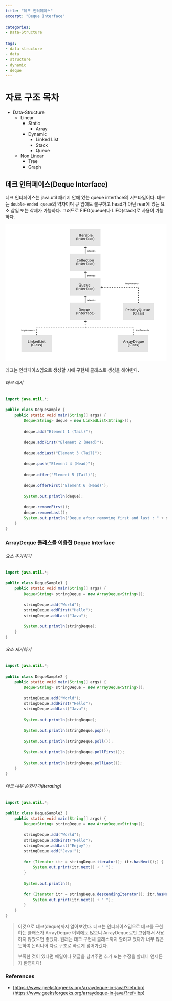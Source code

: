 ```yaml
---
title: "데크 인터페이스"
excerpt: "Deque Interface"

categories:
- Data-Structure

tags:
- data structure
- data
- structure
- dynamic
- deque
---
```


# 자료 구조 목차

- Data-Structure
  - Linear
    - Static
      - Array
    - Dynamic
      - Linked List
      - Stack
      - Queue
  - Non Linear
    - Tree
    - Graph


## 데크 인터페이스(Deque Interface)

데크 인터페이스는 java.util 패키지 안에 있는 queue interface의 서브타입이다.
데크는 `double-ended queue`의 약자이며 큐 임에도 불구하고 head가 아닌 rear에 있는 요소 삽입 또는 삭제가 가능하다.
그러므로 FIFO(queue)나 LIFO(stack)로 사용이 가능하다.

![hierarchy of the queue interface](/assets/images/2022/hierarchy-of-the-Queue-Interface.png)

데크는 인터페이스임으로 생성할 시에 구현체 클래스로 생성을 해야한다.

###### 데크 예시

```java
import java.util.*;

public class DequeSample {
    public static void main(String[] args) {
        Deque<String> deque = new LinkedList<String>();

        deque.add("Element 1 (Tail)");

        deque.addFirst("Element 2 (Head)");

        deque.addLast("Element 3 (Tail)");

        deque.push("Element 4 (Head)");

        deque.offer("Element 5 (Tail)");

        deque.offerFirst("Element 6 (Head)");

        System.out.println(deque);

        deque.removeFirst();
        deque.removeLast();
        System.out.println("Deque after removing first and last : " + deque);
    }
}
```

### ArrayDeque 클래스를 이용한 Deque Interface

###### 요소 추가하기

```java
import java.util.*;

public class DequeSample1 {
    public static void main(String[] args) {
        Deque<String> stringDeque = new ArrayDeque<String>();
        
        stringDeque.add("World");
        stringDeque.addFirst("Hello");
        stringDeque.addLast("Java");
        
        System.out.println(stringDeque);
    }
}
```

###### 요소 제거하기

```java
import java.util.*;

public class DequeSample2 {
    public static void main(String[] args) {
        Deque<String> stringDeque = new ArrayDeque<String>();
        
        stringDeque.add("World");
        stringDeque.addFirst("Hello");
        stringDeque.addLast("Java");
        
        System.out.println(stringDeque);
        
        System.out.println(stringDeque.pop());
        
        System.out.println(stringDeque.poll());
        
        System.out.println(stringDeque.pollFirst());
        
        System.out.println(stringDeque.pollLast());
    }
}
```

###### 데크 내부 순회하기(iterating)

```java
import java.util.*;

public class DequeSample3 {
    public static void main(String[] args) {
        Deque<String> stringDeque = new ArrayDeque<String>();
        
        stringDeque.add("World");
        stringDeque.addFirst("Hello");
        stringDeque.addLast("Enjoy");
        stringDeque.add("Java!");
        
        for (Iterator itr = stringDeque.iterator(); itr.hasNext();) {
            System.out.print(itr.next() + " ");
        }
        
        System.out.println();
        
        for (Iterator itr = stringDeque.descendingIterator(); itr.hasNext();) {
            System.out.print(itr.next() + " ");
        }
    }
}
```

> 이것으로 데크(deque)까지 알아보았다. 데크는 인터페이스임으로 데크를 구현하는 클래스가 ArrayDeque 이외에도 많으니 ArrayDeque로만 고집해서 사용하지 않았으면 좋겠다.
> 원래는 데크 구현체 클래스까지 할려고 했다가 너무 많은듯하여 논리니어 자료 구조로 빠르게 넘어가겠다.
> 
> 부족한 것이 있다면 메일이나 댓글을 남겨주면 추가 또는 수정을 할테니 언제든지 환영이다!


### References

- [https://www.geeksforgeeks.org/arraydeque-in-java/?ref=lbp](https://www.geeksforgeeks.org/arraydeque-in-java/?ref=lbp)